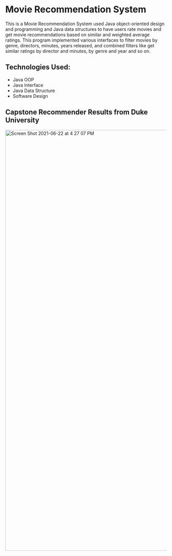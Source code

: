 # Movie Recommendation System

This is a Movie Recommendation System used Java object-oriented design and programming and Java data structures to have users rate movies and 
get movie recommendations based on similar and weighted average ratings. This program implemented various interfaces to filter movies by genre,
directors, minutes, years released, and combined filters like get similar ratings by director and minutes, by genre and year and so on. 

## Technologies Used: 
- Java OOP
- Java Interface
- Java Data Structure
- Software Design

## Capstone Recommender Results from Duke University
<img width="1309" alt="Screen Shot 2021-06-22 at 4 27 07 PM" src="https://user-images.githubusercontent.com/53241017/123012937-0d715700-d378-11eb-9870-b538c8bb7d82.png">

